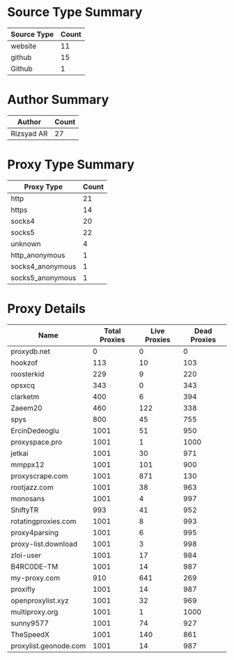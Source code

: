 # Source Type Summary

| Source Type | Count |
|-------------|-------|
| website | 11 |
| github | 15 |
| Github | 1 |


# Author Summary

| Author | Count |
|--------|-------|
| Rizsyad AR | 27 |


# Proxy Type Summary

| Proxy Type | Count |
|------------|-------|
| http | 21 |
| https | 14 |
| socks4 | 20 |
| socks5 | 22 |
| unknown | 4 |
| http_anonymous | 1 |
| socks4_anonymous | 1 |
| socks5_anonymous | 1 |


# Proxy Details

| Name | Total Proxies | Live Proxies | Dead Proxies |
|------|---------------|--------------|---------------|
| proxydb.net | 0 | 0 | 0 |
| hookzof | 113 | 10 | 103 |
| roosterkid | 229 | 9 | 220 |
| opsxcq | 343 | 0 | 343 |
| clarketm | 400 | 6 | 394 |
| Zaeem20 | 460 | 122 | 338 |
| spys | 800 | 45 | 755 |
| ErcinDedeoglu | 1001 | 51 | 950 |
| proxyspace.pro | 1001 | 1 | 1000 |
| jetkai | 1001 | 30 | 971 |
| mmppx12 | 1001 | 101 | 900 |
| proxyscrape.com | 1001 | 871 | 130 |
| rootjazz.com | 1001 | 38 | 963 |
| monosans | 1001 | 4 | 997 |
| ShiftyTR | 993 | 41 | 952 |
| rotatingproxies.com | 1001 | 8 | 993 |
| proxy4parsing | 1001 | 6 | 995 |
| proxy-list.download | 1001 | 3 | 998 |
| zloi-user | 1001 | 17 | 984 |
| B4RC0DE-TM | 1001 | 14 | 987 |
| my-proxy.com | 910 | 641 | 269 |
| proxifly | 1001 | 14 | 987 |
| openproxylist.xyz | 1001 | 32 | 969 |
| multiproxy.org | 1001 | 1 | 1000 |
| sunny9577 | 1001 | 74 | 927 |
| TheSpeedX | 1001 | 140 | 861 |
| proxylist.geonode.com | 1001 | 14 | 987 |
